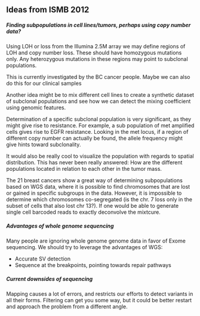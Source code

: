 <link href="style.css" rel="stylesheet"></link>

## Ideas from ISMB 2012

##### Finding subpopulations in cell lines/tumors, perhaps using copy number data?

Using LOH or loss from the Illumina 2.5M array we may define regions of LOH and copy number loss. These should have homozygous mutations only. Any heterozygous mutations in these regions may point to subclonal populations.

This is currently investigated by the BC cancer people. Maybe we can also do this for our clinical samples

Another idea might be to mix different cell lines to create a synthetic dataset of subclonal populations and see how we can detect the mixing coefficient using genomic features. 

Determination of a specific subclonal population is very significant, as they might give rise to resistance. For example, a sub population of met amplified cells gives rise to EGFR resistance. Looking in the met locus, if a region of different copy number can actually be found, the allele frequency might give hints toward subclonality.

It would also be really cool to visualize the population with regards to spatial distribution. This has never been really answered: How are the different populations located in relation to each other in the tumor mass.

The 21 breast cancers show a great way of determining subpopulations based on WGS data, where it is possible to find chromosomes that are lost or gained in specific subgroups in the data. However, it is impossible to determine which chromosomes co-segregated (is the chr. 7 loss only in the subset of cells that also lost chr 13?). If one would be able to generate single cell barcoded reads to exactly deconvolve the mixtcure. 



##### Advantages of whole genome sequencing

Many people are ignoring whole genome genome data in favor of Exome sequencing. We should try to leverage the advantages of WGS:

- Accurate SV detection
- Sequence at the breakpoints, pointing towards repair pathways 

##### Current downsides of sequencing

Mapping causes a lot of errors, and restricts our efforts to detect variants in all their forms. Filtering can get you some way, but it could be better restart and approach the problem from a different angle.